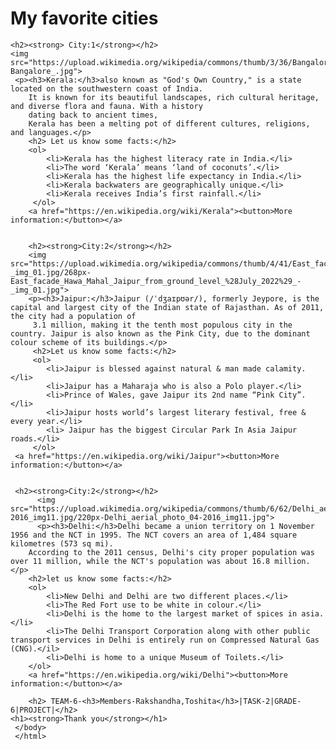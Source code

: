 <html>
<head>
    <title>MY favorite cities</title>
    </head>
 <body>
    <h1>My favorite cities</h1>

    
    <h2><strong> City:1</strong></h2>
    <img src="https://upload.wikimedia.org/wikipedia/commons/thumb/3/36/Bangalore_.jpg/220px-Bangalore_.jpg">
     <p><h3>Kerala:</h3>also known as "God's Own Country," is a state located on the southwestern coast of India.
        It is known for its beautiful landscapes, rich cultural heritage, and diverse flora and fauna. With a history
        dating back to ancient times,
        Kerala has been a melting pot of different cultures, religions, and languages.</p>
        <h2> Let us know some facts:</h2>
        <ol>
            <li>Kerala has the highest literacy rate in India.</li>
            <li>The word ‘Kerala’ means ‘land of coconuts’.</li>
            <li>Kerala has the highest life expectancy in India.</li>
            <li>Kerala backwaters are geographically unique.</li>
            <li>Kerala receives India’s first rainfall.</li>
         </ol>
        <a href="https://en.wikipedia.org/wiki/Kerala"><button>More information:</button></a>


        <h2><strong>City:2</strong></h2>
        <img src="https://upload.wikimedia.org/wikipedia/commons/thumb/4/41/East_facade_Hawa_Mahal_Jaipur_from_ground_level_%28July_2022%29_-_img_01.jpg/268px-East_facade_Hawa_Mahal_Jaipur_from_ground_level_%28July_2022%29_-_img_01.jpg">
        <p><h3>Jaipur:</h3>Jaipur (/ˈdʒaɪpʊər/), formerly Jeypore, is the capital and largest city of the Indian state of Rajasthan. As of 2011, the city had a population of
         3.1 million, making it the tenth most populous city in the country. Jaipur is also known as the Pink City, due to the dominant colour scheme of its buildings.</p>
         <h2>Let us know some facts:</h2>
         <ol>
            <li>Jaipur is blessed against natural & man made calamity.</li>
            <li>Jaipur has a Maharaja who is also a Polo player.</li>
            <li>Prince of Wales, gave Jaipur its 2nd name “Pink City”.</li>
            <li>Jaipur hosts world’s largest literary festival, free & every year.</li>
            <li> Jaipur has the biggest Circular Park In Asia Jaipur roads.</li>
         </ol>
     <a href="https://en.wikipedia.org/wiki/Jaipur"><button>More information:</button></a>
     

     <h2><strong>City:2</strong></h2>
          <img src="https://upload.wikimedia.org/wikipedia/commons/thumb/6/62/Delhi_aerial_photo_04-2016_img11.jpg/220px-Delhi_aerial_photo_04-2016_img11.jpg">
          <p><h3>Delhi:</h3>Delhi became a union territory on 1 November 1956 and the NCT in 1995. The NCT covers an area of 1,484 square kilometres (573 sq mi). 
        According to the 2011 census, Delhi's city proper population was over 11 million, while the NCT's population was about 16.8 million.</p>
        <h2>let us know some facts:</h2>
        <ol>
            <li>New Delhi and Delhi are two different places.</li>
            <li>The Red Fort use to be white in colour.</li>
            <li>Delhi is the home to the largest market of spices in asia.</li>
            <li>The Delhi Transport Corporation along with other public transport services in Delhi is entirely run on Compressed Natural Gas (CNG).</il>
            <li>Delhi is home to a unique Museum of Toilets.</li>
        </ol>
        <a href="https://en.wikipedia.org/wiki/Delhi"><button>More information:</button></a>
       
        <h2> TEAM-6-<h3>Members-Rakshandha,Toshita</h3>|TASK-2|GRADE-6|PROJECT|</h2>
    <h1><strong>Thank you</strong></h1>
     </body>
     </html>
